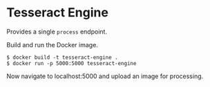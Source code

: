 # Tesseract Engine
Provides a single `process` endpoint.

Build and run the Docker image.

```
$ docker build -t tesseract-engine .
$ docker run -p 5000:5000 tesseract-engine
```

Now navigate to localhost:5000 and upload an image for processing.
